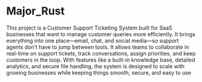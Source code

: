 # Major_Rust
This project is a Customer Support Ticketing System built for SaaS businesses that want to manage customer queries more efficiently. It brings everything into one place—email, chat, and social media—so support agents don’t have to jump between tools. It allows teams to collaborate in real-time on support tickets, track conversations, assign priorities, and keep customers in the loop. With features like a built-in knowledge base, detailed analytics, and secure file handling, the system is designed to scale with growing businesses while keeping things smooth, secure, and easy to use
